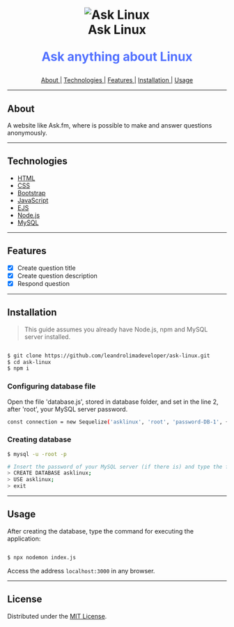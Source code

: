 <h1 align="center">
    <img alt="Ask Linux" src="https://user-images.githubusercontent.com/76854209/146804257-72f99099-a6d2-4bd7-959c-581a47e4b069.png" />
    <br>
    Ask Linux
    <p align="center" style="color: #5271FF;">Ask anything about Linux</p>

</h1>

<p align="center">
    <a href="#about">About |</a>
    <a href="#technologies">Technologies |</a>
    <a href="#features">Features |</a>
    <a href="#installation">Installation |</a>
    <a href="#usage">Usage</a>
</p>

<hr>

## About
<p>A website like Ask.fm, where is possible to make and answer questions anonymously.</p>

<hr>

## Technologies
<ul>
    <li><a href="https://www.w3schools.com" alt="HTML">HTML</a></li>
    <li><a href="https://www.w3schools.com" alt="CSS">CSS</a></li>
    <li><a href="https://getbootstrap.com" alt="Bootstrap">Bootstrap</a></li>
    <li><a href="https://www.ecma-international.org/publications-and-standards/standards/ecma-262/" alt="JavaScript">JavaScript</a></li>
    <li><a href="https://ejs.co/" alt="EJS">EJS</a></li>
    <li><a href="https://nodejs.org/" alt="Node.js">Node.js</a></li>
    <li><a href="https://www.mysql.com" alt="MySQL">MySQL</a></li>
</ul>

<hr>

## Features

- [x] Create question title
- [x] Create question description 
- [x] Respond question  

<hr>

## Installation

> This guide assumes you already have Node.js, npm and MySQL server installed.

```bash

$ git clone https://github.com/leandrolimadeveloper/ask-linux.git 
$ cd ask-linux
$ npm i

```

### Configuring database file
Open the file 'database.js', stored in database folder, and set in the line 2, after 'root', your MySQL server password.

```bash
const connection = new Sequelize('asklinux', 'root', 'password-DB-1', {
```

### Creating database 

```bash
$ mysql -u -root -p 

# Insert the password of your MySQL server (if there is) and type the following commands:
> CREATE DATABASE asklinux; 
> USE asklinux;
> exit
```

<hr>

## Usage

After creating the database, type the command for executing the application:

```bash

$ npx nodemon index.js

```

<p>Access the address <code>localhost:3000</code> in any browser.</p>

<hr>

## License
<p>Distributed under the <a href="https://mit-license.org">MIT License</a>.</p>